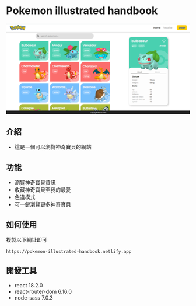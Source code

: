 # Pokemon illustrated handbook
![cover](./src/images/website-cover.PNG)
## 介紹
- 這是一個可以瀏覽神奇寶貝的網站
## 功能
- 瀏覽神奇寶貝資訊
- 收藏神奇寶貝至我的最愛
- 色違模式
- 可一鍵瀏覽更多神奇寶貝
## 如何使用
複製以下網址即可
```
https://pokemon-illustrated-handbook.netlify.app
```
## 開發工具
- react 18.2.0
- react-router-dom 6.16.0
- node-sass 7.0.3
